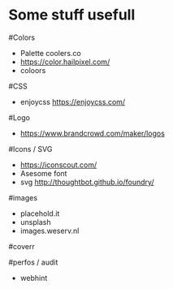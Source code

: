 Some stuff usefull
======

#Colors
* Palette coolers.co
* https://color.hailpixel.com/
* coloors


#CSS
* enjoycss https://enjoycss.com/

#Logo
* https://www.brandcrowd.com/maker/logos

#Icons / SVG
* https://iconscout.com/
* Asesome font
* svg http://thoughtbot.github.io/foundry/

#images
* placehold.it
* unsplash
* images.weserv.nl

#coverr

#perfos / audit
* webhint
